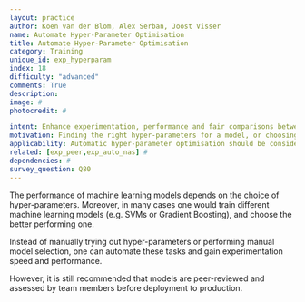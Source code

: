 ```yaml
---
layout: practice
author: Koen van der Blom, Alex Serban, Joost Visser
name: Automate Hyper-Parameter Optimisation
title: Automate Hyper-Parameter Optimisation
category: Training
unique_id: exp_hyperparam
index: 18
difficulty: "advanced"
comments: True
description:
image: #
photocredit: #

intent: Enhance experimentation, performance and fair comparisons between algorithms, by automating hyper-parameter search and model selection. #
motivation: Finding the right hyper-parameters for a model, or choosing between different machine learning models can be a daunting task. Automated methods to perform these activities are now available, with great 'off the shelf' tool support.  #
applicability: Automatic hyper-parameter optimisation should be considered in any machine learning application.
related: [exp_peer,exp_auto_nas] #
dependencies: #
survey_question: Q80
---
```


The performance of machine learning models depends on the choice of hyper-parameters.
Moreover, in many cases one would train different machine learning models (e.g. SVMs or Gradient Boosting), and choose the better performing one.

Instead of manually trying out hyper-parameters or performing manual model selection, one can automate these tasks and gain experimentation speed and performance.

However, it is still recommended that models are peer-reviewed and assessed by team members before deployment to production.
